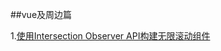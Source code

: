 ##vue及周边篇

1.[使用Intersection Observer API构建无限滚动组件](https://www.w3cplus.com/vue/build-an-infinite-scroll-component-using-intersection-observer-api.html)
<!--stackedit_data:
eyJoaXN0b3J5IjpbLTExNDY3ODEzMTFdfQ==
-->